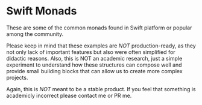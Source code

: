 # Swift Monads

These are some of the common monads found in Swift platform or popular among the community.

Please keep in mind that these examples are *NOT* production-ready, as they not only lack of important features but also were often simplified for didactic reasons. Also, this is NOT an academic research, just a simple experiment to understand how these structures can compose well and provide small building blocks that can allow us to create more complex projects.

Again, this is *NOT* meant to be a stable product. If you feel that something is academicly incorrect please contact me or PR me.